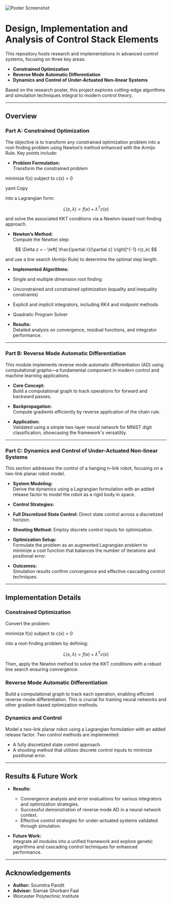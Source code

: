 ![Poster Screenshot](https://github.com/user-attachments/assets/23814f46-ca83-4223-819b-1269ff71819e)
# Design, Implementation and Analysis of Control Stack Elements

This repository hosts research and implementations in advanced control systems, focusing on three key areas:

- **Constrained Optimization**
- **Reverse Mode Automatic Differentiation**
- **Dynamics and Control of Under-Actuated Non-linear Systems**

Based on the research poster, this project explores cutting-edge algorithms and simulation techniques integral to modern control theory.

---

## Overview

### Part A: Constrained Optimization

The objective is to transform any constrained optimization problem into a root-finding problem using Newton’s method enhanced with the Armijo Rule. Key points include:

- **Problem Formulation:**  
  Transform the constrained problem

minimize f(x) subject to c(x) = 0

yaml
Copy

into a Lagrangian form:

$$
L(x, \lambda) = f(x) + \lambda^T c(x)
$$

and solve the associated KKT conditions via a Newton-based root-finding approach.

- **Newton’s Method:**  
Compute the Newton step:

$$
\Delta z = - \left[ \frac{\partial r}{\partial z} \right]^{-1} r(z_k)
$$

and use a line search (Armijo Rule) to determine the optimal step length.

- **Implemented Algorithms:**  
- Single and multiple dimension root finding  
- Unconstrained and constrained optimization (equality and inequality constraints)  
- Explicit and implicit integrators, including RK4 and midpoint methods  
- Quadratic Program Solver

- **Results:**  
Detailed analysis on convergence, residual functions, and integrator performance.

---

### Part B: Reverse Mode Automatic Differentiation

This module implements reverse mode automatic differentiation (AD) using computational graphs—a fundamental component in modern control and machine learning applications.

- **Core Concept:**  
Build a computational graph to track operations for forward and backward passes.

- **Backpropagation:**  
Compute gradients efficiently by reverse application of the chain rule.

- **Application:**  
Validated using a simple two-layer neural network for MNIST digit classification, showcasing the framework's versatility.

---

### Part C: Dynamics and Control of Under-Actuated Non-linear Systems

This section addresses the control of a hanging n-link robot, focusing on a two-link planar robot model.

- **System Modeling:**  
Derive the dynamics using a Lagrangian formulation with an added release factor to model the robot as a rigid body in space.

- **Control Strategies:**  
- **Full Discretized State Control:** Direct state control across a discretized horizon.
- **Shooting Method:** Employ discrete control inputs for optimization.

- **Optimization Setup:**  
Formulate the problem as an augmented Lagrangian problem to minimize a cost function that balances the number of iterations and positional error.

- **Outcomes:**  
Simulation results confirm convergence and effective cascading control techniques.

---

## Implementation Details

### Constrained Optimization

Convert the problem:

minimize f(x) subject to c(x) = 0

into a root-finding problem by defining:

$$
L(x, \lambda) = f(x) + \lambda^T c(x)
$$

Then, apply the Newton method to solve the KKT conditions with a robust line search ensuring convergence.

### Reverse Mode Automatic Differentiation

Build a computational graph to track each operation, enabling efficient reverse-mode differentiation. This is crucial for training neural networks and other gradient-based optimization methods.

### Dynamics and Control

Model a two-link planar robot using a Lagrangian formulation with an added release factor. Two control methods are implemented:
- A fully discretized state control approach.
- A shooting method that utilizes discrete control inputs to minimize positional error.

---

## Results & Future Work

- **Results:**  
  - Convergence analysis and error evaluations for various integrators and optimization strategies.  
  - Successful demonstration of reverse mode AD in a neural network context.  
  - Effective control strategies for under-actuated systems validated through simulation.

- **Future Work:**  
  Integrate all modules into a unified framework and explore genetic algorithms and cascading control techniques for enhanced performance.

---

## Acknowledgements

- **Author:** Soumitra Pandit  
- **Advisor:** Siamak Ghorbani Faal  
- Worcester Polytechnic Institute
